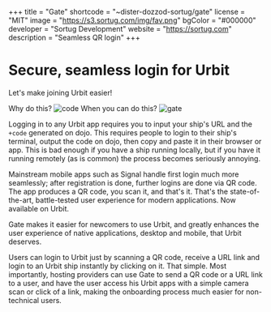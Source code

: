 +++
title = "Gate"
shortcode = "~dister-dozzod-sortug/gate"
license = "MIT"
image = "https://s3.sortug.com/img/fav.png"
bgColor = "#000000"
developer = "Sortug Development"
website = "https://sortug.com"
description = "Seamless QR login"
+++

# Secure, seamless login for Urbit

Let's make joining Urbit easier!

Why do this?
![code](https://s3.sortug.com/img/gate-code.png)
When you can do this?
![gate](https://s3.sortug.com/img/gate-gate.png)

Logging in to any Urbit app requires you to input your ship's URL and the `+code` generated on dojo. This requires people to login to their ship's terminal, output the code on dojo, then copy and paste it in their browser or app. This is bad enough if you have a ship running locally, but if you have it running remotely (as is common) the process becomes seriously annoying.

Mainstream mobile apps such as Signal handle first login much more seamlessly; after registration is done, further logins are done via QR code. The app produces a QR code, you scan it, and that's it. That's the state-of-the-art, battle-tested user experience for modern applications. Now available on Urbit.

Gate makes it easier for newcomers to use Urbit, and greatly enhances the user experience of native applications, desktop and mobile, that Urbit deserves.

Users can login to Urbit just by scanning a QR code, receive a URL link and login to an Urbit ship instantly by clicking on it. That simple. Most importantly, hosting providers can use Gate to send a QR code or a URL link to a user, and have the user access his Urbit apps with a simple camera scan or click of a link, making the onboarding process much easier for non-technical users.
